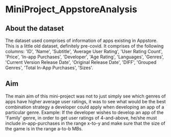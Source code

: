 # MiniProject_AppstoreAnalysis

## About the dataset
The dataset used comprises of information of apps existing in Appstore. This is a little old dataset, definitely pre-covid. It comprises of the following columns:
'ID', 'Name', 'Subtitle', 'Average User Rating', 'User Rating Count', 'Price', 'In-app Purchases', 'Developer', 'Age Rating', 'Languages', 'Genres', 'Current Version Release Date', 'Original Release Date', 'DIFF', 'Grouped Genres', 'Total In-App Purchases', 'Sizes'.

## Aim
The main aim of this mini-project was not to just simply see which genres of apps have higher average user ratings, it was to see what would be the best combination strategy a developer could apply when developing an app of a particular genre. Example: If the developer wishes to develop an app of the 'Family' genre, in order to get user ratings of 4-and-above, he/she must include in-app-purchases in the range x-to-y and make sure that the size of the game is in the range a-to-b MBs.
